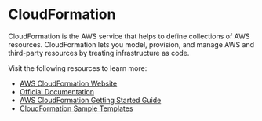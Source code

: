 # CloudFormation

CloudFormation is the AWS service that helps to define collections of AWS resources. CloudFormation lets you model, provision, and manage AWS and third-party resources by treating infrastructure as code.

Visit the following resources to learn more:

- [AWS CloudFormation Website](https://aws.amazon.com/cloudformation/)
- [Official Documentation](https://docs.aws.amazon.com/cloudformation/index.html)
- [AWS CloudFormation Getting Started Guide](https://aws.amazon.com/cloudformation/getting-started/)
- [CloudFormation Sample Templates](https://docs.aws.amazon.com/AWSCloudFormation/latest/UserGuide/cfn-sample-templates.html)
